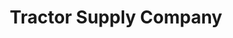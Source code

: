 ---
title: "Tractor Supply Company"
url: /inver-grove-heights/tractor-supply-company/
shop: general
---